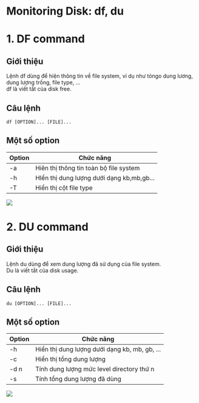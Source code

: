 ﻿# Monitoring Disk: df, du
# 1. DF command
## Giới thiệu
Lệnh df dùng để hiện thông tin về file system, ví dụ như tỏngo dung lương, dung lượng trống, file type, ...  
df là viết tắt của disk free.  
## Câu lệnh
```df [OPTION]... [FILE]...```  
## Một số option
| Option | Chức năng |
|--|--|
| -a | Hiên thị thông tin toàn bộ file system |
| -h |  HIển thị dung lượng dưới dạng kb,mb,gb...|
| -T | Hiển thị cột file type  |  

<img src = "../../Images/IV. Managing Files and Filesystems/3. Monitoring Disk_df, du/Anh_1.png">  


# 2. DU command
## Giới thiệu
Lệnh du dùng để xem dung lượng đã sử dụng của file system.  
Du là viết tắt của disk usage.

## Câu lệnh
```du [OPTION]... [FILE]...```  

## Một số option
| Option | Chức năng |
|--|--|
| -h | Hiển thị dung lượng dưới dạng kb, mb, gb, ... |
|-c | Hiển thị tổng dung lượng | 
| -d n | Tính dung lượng mức level directory thứ n |
| -s  | Tính tổng dung lượng đã dùng  |

<img src = "../../Images/IV. Managing Files and Filesystems/3. Monitoring Disk_df, du/Anh_2.png">  


